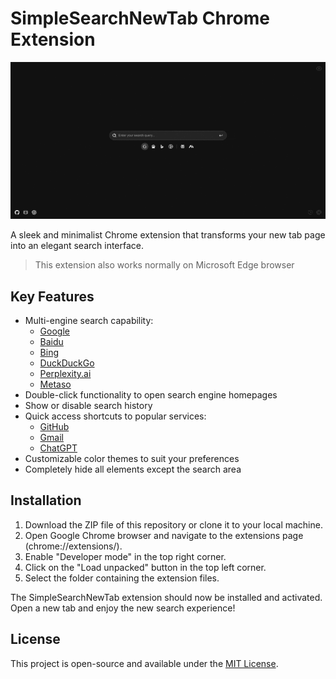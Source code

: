 # SimpleSearchNewTab Chrome Extension

![SimpleSearchNewTab demo](demo.gif)

A sleek and minimalist Chrome extension that transforms your new tab page into an elegant search interface.

> This extension also works normally on Microsoft Edge browser

## Key Features

- Multi-engine search capability:
  - [Google](https://www.google.com)
  - [Baidu](https://www.baidu.com)
  - [Bing](https://www.bing.com)
  - [DuckDuckGo](https://duckduckgo.com)
  - [Perplexity.ai](https://www.perplexity.ai)
  - [Metaso](https://metaso.cn)
- Double-click functionality to open search engine homepages
- Show or disable search history
- Quick access shortcuts to popular services:
  - [GitHub](https://github.com)
  - [Gmail](https://mail.google.com)
  - [ChatGPT](https://chatgpt.com)
- Customizable color themes to suit your preferences
- Completely hide all elements except the search area

## Installation

1. Download the ZIP file of this repository or clone it to your local machine.
2. Open Google Chrome browser and navigate to the extensions page (chrome://extensions/).
3. Enable "Developer mode" in the top right corner.
4. Click on the "Load unpacked" button in the top left corner.
5. Select the folder containing the extension files.

The SimpleSearchNewTab extension should now be installed and activated. Open a new tab and enjoy the new search experience!

## License

This project is open-source and available under the [MIT License](https://opensource.org/licenses/MIT).
